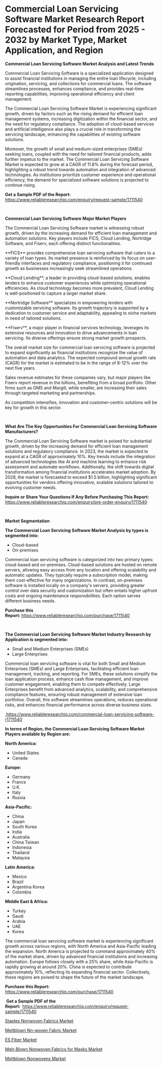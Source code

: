 <p><h1>Commercial Loan Servicing Software Market Research Report Forecasted for Period from 2025 -  2032 by Market Type, Market Application, and Region</h1></p><p><strong>Commercial Loan Servicing Software Market Analysis and Latest Trends</strong></p>
<p><p>Commercial Loan Servicing Software is a specialized application designed to assist financial institutions in managing the entire loan lifecycle, including origination, servicing, and collections for commercial loans. The software streamlines processes, enhances compliance, and provides real-time reporting capabilities, improving operational efficiency and client management. </p><p>The Commercial Loan Servicing Software Market is experiencing significant growth, driven by factors such as the rising demand for efficient loan management systems, increasing digitization within the financial sector, and the need for regulatory compliance. The adoption of cloud-based services and artificial intelligence also plays a crucial role in transforming the servicing landscape, enhancing the capabilities of existing software solutions. </p><p>Moreover, the growth of small and medium-sized enterprises (SMEs) seeking loans, coupled with the need for tailored financial products, adds further impetus to the market. The Commercial Loan Servicing Software Market is expected to grow at a CAGR of 11.8% during the forecast period, highlighting a robust trend towards automation and integration of advanced technologies. As institutions prioritize customer experience and operational efficiency, the demand for specialized software solutions is projected to continue rising.</p></p>
<p><strong>Get a Sample PDF of the Report:&nbsp;</strong> <a href="https://www.reliableresearchiq.com/enquiry/request-sample/1711540?utm_campaign=1170&utm_medium=2&utm_source=Github&utm_content=ia&utm_term=27032025&utm_id=commercial-loan-servicing-software">https://www.reliableresearchiq.com/enquiry/request-sample/1711540</a></p>
<p>&nbsp;</p>
<p><strong>Commercial Loan Servicing Software Major Market Players</strong></p>
<p><p>The Commercial Loan Servicing Software market is witnessing robust growth, driven by the increasing demand for efficient loan management and automation solutions. Key players include FICS, Cloud Lending, Nortridge Software, and Fiserv, each offering distinct functionalities.</p><p>**FICS** provides comprehensive loan servicing software that caters to a variety of loan types. Its market presence is reinforced by its focus on user-friendly interfaces and regulatory compliance, positioning it for continued growth as businesses increasingly seek streamlined operations.</p><p>**Cloud Lending**, a leader in providing cloud-based solutions, enables lenders to enhance customer experiences while optimizing operational efficiencies. As cloud technology becomes more prevalent, Cloud Lending is well-positioned to capture a larger market share.</p><p>**Nortridge Software** specializes in empowering lenders with customizable servicing software. Its growth trajectory is supported by a dedication to customer service and adaptability, appealing to niche markets in need of tailored solutions.</p><p>**Fiserv**, a major player in financial services technology, leverages its extensive resources and innovation to drive advancements in loan servicing. Its diverse offerings ensure strong market growth prospects.</p><p>The overall market size for commercial loan servicing software is projected to expand significantly as financial institutions recognize the value of automation and data analytics. The expected compound annual growth rate (CAGR) for the market is estimated to be in the range of 8-12% over the next five years.</p><p>Sales revenue estimates for these companies vary, but major players like Fiserv report revenue in the billions, benefiting from a broad portfolio. Other firms such as GMS and Margill, while smaller, are increasing their sales through targeted marketing and partnerships. </p><p>As competition intensifies, innovation and customer-centric solutions will be key for growth in this sector.</p></p>
<p>&nbsp;</p>
<p><strong>What Are The Key Opportunities For Commercial Loan Servicing Software Manufacturers?</strong></p>
<p><p>The Commercial Loan Servicing Software market is poised for substantial growth, driven by the increasing demand for efficient loan management solutions and regulatory compliance. In 2023, the market is expected to expand at a CAGR of approximately 10%. Key trends include the integration of advanced technologies like AI and machine learning to enhance risk assessment and automate workflows. Additionally, the shift towards digital transformation among financial institutions accelerates market adoption. By 2028, the market is forecasted to exceed $1.5 billion, highlighting significant opportunities for vendors offering innovative, scalable solutions tailored to evolving customer needs.</p></p>
<p><strong>Inquire or Share Your Questions If Any Before Purchasing This Report:</strong> <a href="https://www.reliableresearchiq.com/enquiry/pre-order-enquiry/1711540?utm_campaign=1170&utm_medium=2&utm_source=Github&utm_content=ia&utm_term=27032025&utm_id=commercial-loan-servicing-software">https://www.reliableresearchiq.com/enquiry/pre-order-enquiry/1711540</a></p>
<p>&nbsp;</p>
<p><strong>Market Segmentation</strong></p>
<p><strong>The Commercial Loan Servicing Software Market Analysis by types is segmented into:</strong></p>
<p><ul><li>Cloud-based</li><li>On-premises</li></ul></p>
<p><p>Commercial loan servicing software is categorized into two primary types: cloud-based and on-premises. Cloud-based solutions are hosted on remote servers, allowing easy access from any location and offering scalability and automatic updates. They typically require a subscription model, making them cost-effective for many organizations. In contrast, on-premises software is installed locally on a company's servers, providing greater control over data security and customization but often entails higher upfront costs and ongoing maintenance responsibilities. Each option serves different business needs.</p></p>
<p><strong>Purchase this Report:&nbsp;</strong><a href="https://www.reliableresearchiq.com/purchase/1711540?utm_campaign=1170&utm_medium=2&utm_source=Github&utm_content=ia&utm_term=27032025&utm_id=commercial-loan-servicing-software">https://www.reliableresearchiq.com/purchase/1711540</a></p>
<p>&nbsp;</p>
<p><strong>The Commercial Loan Servicing Software Market Industry Research by Application is segmented into:</strong></p>
<p><ul><li>Small and Medium Enterprises (SMEs)</li><li>Large Enterprises</li></ul></p>
<p><p>Commercial loan servicing software is vital for both Small and Medium Enterprises (SMEs) and Large Enterprises, facilitating efficient loan management, tracking, and reporting. For SMEs, these solutions simplify the loan application process, enhance cash flow management, and improve customer engagement, enabling them to compete effectively. Large Enterprises benefit from advanced analytics, scalability, and comprehensive compliance features, ensuring robust management of extensive loan portfolios. Overall, this software streamlines operations, reduces operational risks, and enhances financial performance across diverse business sizes.</p></p>
<p><a href="https://www.reliableresearchiq.com/commercial-loan-servicing-software-r1711540?utm_campaign=1170&utm_medium=2&utm_source=Github&utm_content=ia&utm_term=27032025&utm_id=commercial-loan-servicing-software">&nbsp;https://www.reliableresearchiq.com/commercial-loan-servicing-software-r1711540</a></p>
<p><strong>In terms of Region, the Commercial Loan Servicing Software Market Players available by Region are:</strong></p>
<p>
    <p> <strong> North America: </strong>
        <ul>
            <li>United States</li>
            <li>Canada</li>
        </ul>
        </p> 
    <p> <strong> Europe: </strong>
        <ul>
            <li>Germany</li>
            <li>France</li>
            <li>U.K.</li>
            <li>Italy</li>
            <li>Russia</li>
        </ul>
        </p> 
    <p> <strong> Asia-Pacific: </strong>
        <ul>
            <li>China</li>
            <li>Japan</li>
            <li>South Korea</li>
            <li>India</li>
            <li>Australia</li>
            <li>China Taiwan</li>
            <li>Indonesia</li>
            <li>Thailand</li>
            <li>Malaysia</li>
        </ul>
        </p> 
    <p> <strong> Latin America: </strong>
        <ul>
            <li>Mexico</li>
            <li>Brazil</li>
            <li>Argentina Korea</li>
            <li>Colombia</li>
        </ul>
        </p> 
    <p> <strong> Middle East & Africa: </strong>
        <ul>
            <li>Turkey</li>
            <li>Saudi</li>
            <li>Arabia</li>
            <li>UAE</li>
            <li>Korea</li>
        </ul>
    </p>
    </p>
<p><p>The commercial loan servicing software market is experiencing significant growth across various regions, with North America and Asia-Pacific leading the expansion. North America is projected to command approximately 40% of the market share, driven by advanced financial institutions and increasing automation. Europe follows closely with a 25% share, while Asia-Pacific is rapidly growing at around 20%. China is expected to contribute approximately 10%, reflecting its expanding financial sector. Collectively, these regions are poised to shape the future of the market landscape.</p></p>
<p><strong>Purchase this Report: </strong><a href="https://www.reliableresearchiq.com/purchase/1711540?utm_campaign=1170&utm_medium=2&utm_source=Github&utm_content=ia&utm_term=27032025&utm_id=commercial-loan-servicing-software">https://www.reliableresearchiq.com/purchase/1711540</a></p>
<p>&nbsp;<strong>Get a Sample PDF of the Report:&nbsp;&nbsp;</strong><a href="https://www.reliableresearchiq.com/enquiry/request-sample/1711540?utm_campaign=1170&utm_medium=2&utm_source=Github&utm_content=ia&utm_term=27032025&utm_id=commercial-loan-servicing-software">https://www.reliableresearchiq.com/enquiry/request-sample/1711540</a></p>
<p><strong></strong></p>
<p><p><a href="https://github.com/nicoytabiz7/Market-Research-Report-List-1/blob/main/staples-nonwoven-fabrics-market.md?utm_campaign=1170&utm_medium=2&utm_source=Github&utm_content=ia&utm_term=27032025&utm_id=commercial-loan-servicing-software">Staples Nonwoven Fabrics Market</a></p><p><a href="https://github.com/avirsuckra/Market-Research-Report-List-1/blob/main/meltblown-nn-woven-fabric-market.md?utm_campaign=1170&utm_medium=2&utm_source=Github&utm_content=ia&utm_term=27032025&utm_id=commercial-loan-servicing-software">Meltblown Nn-woven Fabric Market</a></p><p><a href="https://github.com/timayuethem/Market-Research-Report-List-1/blob/main/es-fiber-market.md?utm_campaign=1170&utm_medium=2&utm_source=Github&utm_content=ia&utm_term=27032025&utm_id=commercial-loan-servicing-software">ES Fiber Market</a></p><p><a href="https://github.com/sekohlorik/Market-Research-Report-List-1/blob/main/melt-blown-nonwoven-fabrics-for-masks-market.md?utm_campaign=1170&utm_medium=2&utm_source=Github&utm_content=ia&utm_term=27032025&utm_id=commercial-loan-servicing-software">Melt-Blown Nonwoven Fabrics for Masks Market</a></p><p><a href="https://github.com/brabolyrah3h/Market-Research-Report-List-1/blob/main/meltblown-nonwovens-market.md?utm_campaign=1170&utm_medium=2&utm_source=Github&utm_content=ia&utm_term=27032025&utm_id=commercial-loan-servicing-software">Meltblown Nonwovens Market</a></p></p>